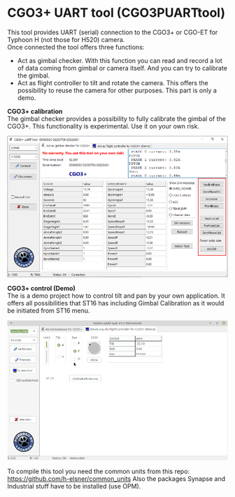 # CGO3+ UART tool (CGO3PUARTtool)

This tool provides UART (serial) connection to the CGO3+ or CGO-ET for Typhoon H (not those for H520) camera.  
Once connected the tool offers three functions:  
- Act as gimbal checker. With this function you can read and record a lot of data coming from gimbal or camera itself. And you can try to calibrate the gimbal.  
- Act as flight controller to tilt and rotate the camera. This offers the possibility to reuse the camera for other purposes. This part is only a demo.

  
**CGO3+ calibration**   
The gimbal checker provides a possibility to fully calibrate the gimbal of the CGO3+. This functionality is experimental. Use it on your own risk.
  
![Screenshot](Screenshots/Screenshot_Motortest.png)
  
  
**CGO3+ control (Demo)**  
The is a demo project how to control tilt and pan by your own application. It offers all possibilities that ST16 has including Gimbal Calibration as it would be initiated from ST16 menu.   
  
![Screenshot](Screenshots/screenshot_demo.png)
  
  
To compile this tool you need the common units from this repo: https://github.com/h-elsner/common_units
Also the packages Synapse and Industrial stuff have to be installed (use OPM).
